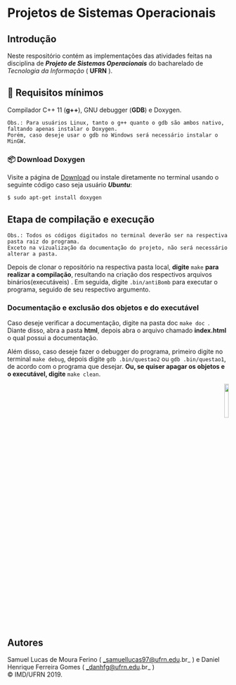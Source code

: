 # Projetos de Sistemas Operacionais  

## Introdução  

Neste respositório contém as implementações das atividades feitas na disciplina de ***Projeto de Sistemas Operacionais*** do bacharelado de _Tecnologia da Informação_ ( **UFRN** ).   
  
## :page_facing_up: Requisitos mínimos

Compilador C++ 11 (**g++**), GNU debugger (**GDB**) e Doxygen.
	
	Obs.: Para usuários Linux, tanto o g++ quanto o gdb são ambos nativo, faltando apenas instalar o Doxygen.  
	Porém, caso deseje usar o gdb no Windows será necessário instalar o MinGW. 

### :package: Download Doxygen 
  
Visite a página de [Download] ou instale diretamente no terminal usando o seguinte código caso seja usuário ***Ubuntu***:  

```$ sudo apt-get install doxygen``` 	

[Download]:http://www.stack.nl/~dimitri/doxygen/download.html

## Etapa de compilação e execução

	Obs.: Todos os códigos digitados no terminal deverão ser na respectiva pasta raiz do programa.  
	Exceto na vizualização da documentação do projeto, não será necessário alterar a pasta.

Depois de clonar o repositório na respectiva pasta local, **digite** ```make``` **para** 
**realizar a compilação**, resultando na criação dos respectivos arquivos binários(executáveis)
. Em seguida, digite ```.bin/antiBomb``` para executar o programa, seguido de seu respectivo argumento.



###  Documentação e exclusão dos objetos e do executável

Caso deseje verificar a documentação, digite na pasta doc ```make doc ```. Diante disso, abra a pasta **html**, depois abra o arquivo chamado **index.html** o qual possui a documentação.  
  
  
Além disso, caso deseje fazer o debugger do programa, primeiro digite no terminal ```make debug```, depois digite ```gdb .bin/questao2``` ou ```gdb .bin/questao1```, de acordo com o programa que desejar.  **Ou, se quiser apagar os objetos e o executável, digite** ```make clean```.

<p align="right">
<img src="https://www.star.bnl.gov/public/comp/sofi/doxygen/doxygen_logo.gif" width="14%"  />
</p>

## Autores  

Samuel Lucas de Moura Ferino ( _samuellucas97@ufrn.edu.br_ ) e Daniel Henrique Ferreira Gomes ( _danhfg@ufrn.edu.br_ )     
:copyright: IMD/UFRN 2019. 
